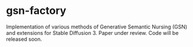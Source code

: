 # gsn-factory
Implementation of various methods of Generative Semantic Nursing (GSN) and extensions for Stable Diffusion 3. Paper under review. Code will be released soon.
